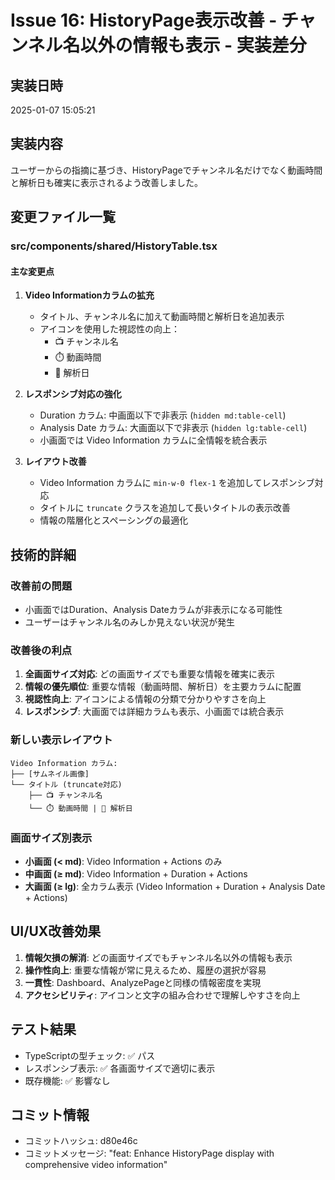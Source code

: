 # Issue 16: HistoryPage表示改善 - チャンネル名以外の情報も表示 - 実装差分

## 実装日時
2025-01-07 15:05:21

## 実装内容
ユーザーからの指摘に基づき、HistoryPageでチャンネル名だけでなく動画時間と解析日も確実に表示されるよう改善しました。

## 変更ファイル一覧

### **src/components/shared/HistoryTable.tsx**

#### 主な変更点

1. **Video Informationカラムの拡充**
   - タイトル、チャンネル名に加えて動画時間と解析日を追加表示
   - アイコンを使用した視認性の向上：
     - 📺 チャンネル名
     - ⏱️ 動画時間
     - 📅 解析日
   
2. **レスポンシブ対応の強化**
   - Duration カラム: 中画面以下で非表示 (`hidden md:table-cell`)
   - Analysis Date カラム: 大画面以下で非表示 (`hidden lg:table-cell`)
   - 小画面では Video Information カラムに全情報を統合表示

3. **レイアウト改善**
   - Video Information カラムに `min-w-0 flex-1` を追加してレスポンシブ対応
   - タイトルに `truncate` クラスを追加して長いタイトルの表示改善
   - 情報の階層化とスペーシングの最適化

## 技術的詳細

### 改善前の問題
- 小画面ではDuration、Analysis Dateカラムが非表示になる可能性
- ユーザーはチャンネル名のみしか見えない状況が発生

### 改善後の利点
1. **全画面サイズ対応**: どの画面サイズでも重要な情報を確実に表示
2. **情報の優先順位**: 重要な情報（動画時間、解析日）を主要カラムに配置
3. **視認性向上**: アイコンによる情報の分類で分かりやすさを向上
4. **レスポンシブ**: 大画面では詳細カラムも表示、小画面では統合表示

### 新しい表示レイアウト

```
Video Information カラム:
├── [サムネイル画像]
└── タイトル (truncate対応)
    ├── 📺 チャンネル名
    └── ⏱️ 動画時間 | 📅 解析日
```

### 画面サイズ別表示
- **小画面 (< md)**: Video Information + Actions のみ
- **中画面 (≥ md)**: Video Information + Duration + Actions  
- **大画面 (≥ lg)**: 全カラム表示 (Video Information + Duration + Analysis Date + Actions)

## UI/UX改善効果
1. **情報欠損の解消**: どの画面サイズでもチャンネル名以外の情報も表示
2. **操作性向上**: 重要な情報が常に見えるため、履歴の選択が容易
3. **一貫性**: Dashboard、AnalyzePageと同様の情報密度を実現
4. **アクセシビリティ**: アイコンと文字の組み合わせで理解しやすさを向上

## テスト結果
- TypeScriptの型チェック: ✅ パス
- レスポンシブ表示: ✅ 各画面サイズで適切に表示
- 既存機能: ✅ 影響なし

## コミット情報
- コミットハッシュ: d80e46c
- コミットメッセージ: "feat: Enhance HistoryPage display with comprehensive video information"